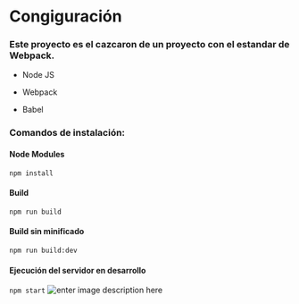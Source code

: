# Congiguración

### Este proyecto es el cazcaron de un proyecto con el estandar de Webpack.

- Node JS

- Webpack

- Babel

### Comandos de instalación:
#### Node Modules
``
npm install
``
#### Build
``
npm run build
``
#### Build sin minificado
``
npm run build:dev
``
#### Ejecución del servidor en desarrollo
``
npm start
``
![enter image description here](https://res.cloudinary.com/beetoo/image/upload/v1519315520/js-webpack-babel_peqovw.png)